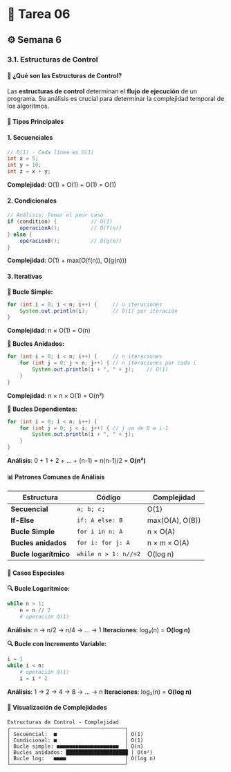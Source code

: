 # 🌟 Tarea 06

## ⚙️ Semana 6

### 3.1. Estructuras de Control

#### 🎯 ¿Qué son las Estructuras de Control?

Las **estructuras de control** determinan el **flujo de ejecución** de un programa. Su análisis es crucial para determinar la complejidad temporal de los algoritmos.

#### 🔄 Tipos Principales

#### **1. Secuenciales**
```java
// O(1) - Cada línea es O(1)
int x = 5;
int y = 10;
int z = x + y;
```
**Complejidad**: O(1) + O(1) + O(1) = O(1)

#### **2. Condicionales**
```java
// Análisis: Tomar el peor caso
if (condition) {           // O(1)
    operacionA();          // O(f(n))
} else {
    operacionB();          // O(g(n))
}
```
**Complejidad**: O(1) + max(O(f(n)), O(g(n)))

#### **3. Iterativas**

**🔄 Bucle Simple:**
```java
for (int i = 0; i < n; i++) {     // n iteraciones
    System.out.println(i);        // O(1) por iteración
}
```
**Complejidad**: n × O(1) = O(n)

**🔄 Bucles Anidados:**
```java
for (int i = 0; i < n; i++) {     // n iteraciones
    for (int j = 0; j < n; j++) { // n iteraciones por cada i
        System.out.println(i + ", " + j);    // O(1)
    }
}
```
**Complejidad**: n × n × O(1) = O(n²)

**🔄 Bucles Dependientes:**
```java
for (int i = 0; i < n; i++) {
    for (int j = 0; j < i; j++) { // j va de 0 a i-1
        System.out.println(i + ", " + j);
    }
}
```
**Análisis**: 0 + 1 + 2 + ... + (n-1) = n(n-1)/2 = **O(n²)**

#### 📊 Patrones Comunes de Análisis

| Estructura | Código | Complejidad |
|------------|--------|-------------|
| **Secuencial** | `a; b; c;` | O(1) |
| **If-Else** | `if: A else: B` | max(O(A), O(B)) |
| **Bucle Simple** | `for i in n: A` | n × O(A) |
| **Bucles anidados** | `for i: for j: A` | n × m × O(A) |
| **Bucle logarítmico** | `while n > 1: n//=2` | O(log n) |

#### 🎯 Casos Especiales

**🔍 Bucle Logarítmico:**
```python
while n > 1:
    n = n // 2
    # operación O(1)
```
**Análisis**: n → n/2 → n/4 → ... → 1
**Iteraciones**: log₂(n) = **O(log n)**

**🔍 Bucle con Incremento Variable:**
```python
i = 1
while i < n:
    # operación O(1)
    i = i * 2
```
**Análisis**: 1 → 2 → 4 → 8 → ... → n
**Iteraciones**: log₂(n) = **O(log n)**

#### 🎨 Visualización de Complejidades

```
Estructuras de Control - Complejidad
┌─────────────────────────────────────┐
│ Secuencial:  ■                      │ O(1)
│ Condicional: ■                      │ O(1)
│ Bucle simple: ■■■■■■■■■■■■■■■■■■■■  │ O(n)
│ Bucles anidados: ████████████████████ │ O(n²)
│ Bucle log:   ■■■■                   │ O(log n)
└─────────────────────────────────────┘
```
